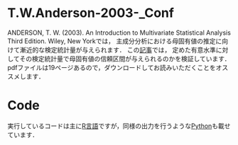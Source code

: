 # T.W.Anderson-2003-_Conf
ANDERSON, T. W. (2003). An Introduction to Multivariate Statistical Analysis Third Edition. Wiley, New Yorkでは，
主成分分析における母固有値の推定に向けて漸近的な検定統計量が与えられます．
この[記事](https://github.com/ShoShohh/T.W.Anderson-2003-_Conf/blob/main/Anderson(2003)_Conf.pdf)では，
定めた有意水準に対してその検定統計量で母固有値の信頼区間が与えられるのかを検証しています．
pdfファイルは19ページあるので，ダウンロードしてお読みいただくことをオススメします．
# Code
実行しているコードは主に[R言語](https://github.com/ShoShohh/T.W.Anderson-2003-_Conf/tree/main/with%20R)ですが，同様の出力を行うような[Python]()も載せています．
